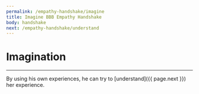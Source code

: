 ```yaml
---
permalink: /empathy-handshake/imagine
title: Imagine BBB Empathy Handshake
body: handshake
next: /empathy-handshake/understand
---
```





# Imagination


---

By using his own experiences, he can try to [understand]({{ page.next }}) her experience.